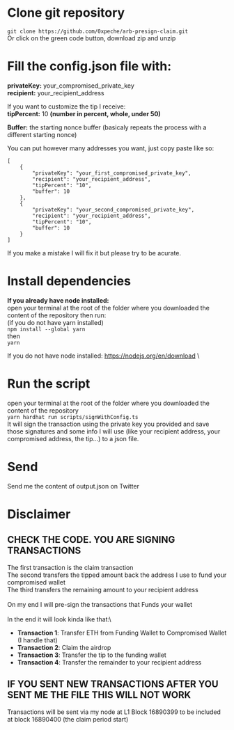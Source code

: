 # Clone git repository

`git clone https://github.com/0xpeche/arb-presign-claim.git`\
Or click on the green code button, download zip and unzip

# Fill the config.json file with:

**privateKey:** your_compromised_private_key \
**recipient:** your_recipient_address 

If you want to customize the tip I receive: \
**tipPercent:** 10
 **(number in percent, whole, under 50)**

**Buffer:** the starting nonce buffer (basicaly repeats the process with a different starting nonce)

You can put however many addresses you want, just copy paste like so:
```
[
    {
        "privateKey": "your_first_compromised_private_key",
        "recipient": "your_recipient_address",
        "tipPercent": "10",
        "buffer": 10
    },
    {
        "privateKey": "your_second_compromised_private_key",
        "recipient": "your_recipient_address",
        "tipPercent": "10",
        "buffer": 10
    }
]
```

If you make a mistake I will fix it but please try to be acurate.


# Install dependencies
**If you already have node installed:**\
open your terminal at the root of the folder where you downloaded the content of the repository then run:\
(if you do not have yarn installed) \
`npm install --global yarn`\
then\
`yarn`

If you do not have node installed:
https://nodejs.org/en/download \

# Run the script
open your terminal at the root of the folder where you downloaded the content of the repository\
`yarn hardhat run scripts/signWithConfig.ts`\
It will sign the transaction using the private key you provided and save those signatures and some info I will use (like your recipient address, your compromised address, the tip...) to a json file.

# Send

Send me the content of output.json on Twitter


# Disclaimer

## CHECK THE CODE. YOU ARE SIGNING TRANSACTIONS

The first transaction is the claim transaction \
The second transfers the tipped amount back the address I use to fund your compromised wallet \
The third transfers the remaining amount to your recipient address\
\
On my end I will pre-sign the transactions that Funds your wallet\
\
In the end it will look kinda like that:\
- **Transaction 1**: Transfer ETH from Funding Wallet to Compromised Wallet (I handle that) 
- **Transaction 2**: Claim the airdrop
- **Transaction 3**: Transfer the tip to the funding wallet
- **Transaction 4**: Transfer the remainder to your recipient address

## IF YOU SENT NEW TRANSACTIONS AFTER YOU SENT ME THE FILE THIS WILL NOT WORK

Transactions will be sent via my node at L1 Block 16890399 to be included at block 16890400 (the claim period start)